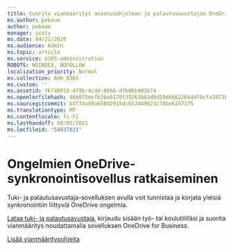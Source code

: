 ```yaml
---
title: Suorita vianmääritys asennusohjelman ja palautusavustajan OneDrive for Business
ms.author: pebaum
author: pebaum
manager: scotv
ms.date: 04/21/2020
ms.audience: Admin
ms.topic: article
ms.service: o365-administration
ROBOTS: NOINDEX, NOFOLLOW
localization_priority: Normal
ms.collection: Adm_O365
ms.custom: ''
ms.assetid: 76748918-479b-4cdd-8666-dfbd6b483b74
ms.openlocfilehash: 46b0f5eefb3ba6170f39263b81d0d59d66622644df0cfa3871b1ce4cdd214818
ms.sourcegitcommit: b5f7da89a650d2915dc652449623c78be6247175
ms.translationtype: MT
ms.contentlocale: fi-FI
ms.lasthandoff: 08/05/2021
ms.locfileid: "54037821"
---
```

# <a name="fix-onedrive-sync-problems"></a>Ongelmien OneDrive-synkronointisovellus ratkaiseminen

Tuki- ja palautusavustaja-sovelluksen avulla voit tunnistaa ja korjata yleisiä synkronointiin liittyviä OneDrive ongelmia. 
  
[Lataa tuki- ja palautusavustaja](https://aka.ms/sara), kirjaudu sisään työ- tai koulutililläsi ja suorita vianmääritys noudattamalla sovelluksen OneDrive for Business. 
  
[Lisää vianmääritysohjeita](https://go.microsoft.com/fwlink/?linkid=872097)
  

